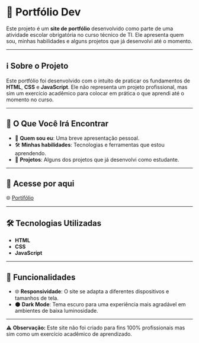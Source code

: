 # 📁 **Portfólio Dev**

Este projeto é um **site de portfólio** desenvolvido como parte de uma atividade escolar obrigatória no curso técnico de TI. Ele apresenta quem sou, minhas habilidades e alguns projetos que já desenvolvi até o momento.

---

## ℹ️ **Sobre o Projeto**
Este portfólio foi desenvolvido com o intuito de praticar os fundamentos de **HTML**, **CSS** e **JavaScript**. Ele não representa um projeto profissional, mas sim um exercício acadêmico para colocar em prática o que aprendi até o momento no curso.

---

## 📌 **O Que Você Irá Encontrar**
- 🧑 **Quem sou eu**: Uma breve apresentação pessoal.  
- 🛠 **Minhas habilidades**: Tecnologias e ferramentas que estou aprendendo.  
- 📂 **Projetos**: Alguns dos projetos que já desenvolvi como estudante.
---

## 🔗 **Acesse por aqui**
🌐 [Portifólio](https://bernardooldz.github.io/portifolio/)

---

## 🛠 **Tecnologias Utilizadas**
- **HTML**
- **CSS**
- **JavaScript**

---

## 🎨 **Funcionalidades**
- 🌐 **Responsividade**: O site se adapta a diferentes dispositivos e tamanhos de tela.  
- 🌑 **Dark Mode**: Tema escuro para uma experiência mais agradável em ambientes de baixa luminosidade.

---

⚠️ **Observação:** Este site não foi criado para fins 100% profissionais mas sim como um exercício acadêmico de aprendizado.
